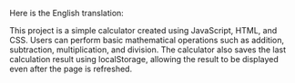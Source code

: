 
Here is the English translation:

This project is a simple calculator created using JavaScript, HTML, and CSS. Users can perform basic mathematical operations such as addition, subtraction, multiplication, and division. The calculator also saves the last calculation result using localStorage, allowing the result to be displayed even after the page is refreshed.
